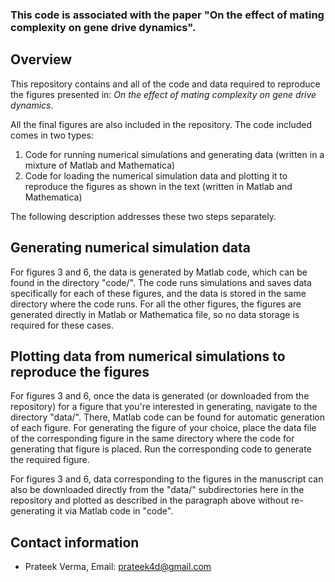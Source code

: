 ### This code is associated with the paper "On the effect of mating complexity on gene drive dynamics".


## Overview ##

This repository contains and all of the code and data required to reproduce the figures presented in: *On the effect of mating complexity on gene drive dynamics*.

All the final figures are also included in the repository. The code included comes in two types:

1. Code for running numerical simulations and generating data (written in a mixture of Matlab and Mathematica)
2. Code for loading the numerical simulation data and plotting it to reproduce the figures as shown in the text (written in Matlab and Mathematica)

The following description addresses these two steps separately.

## Generating numerical simulation data ##

For figures 3 and 6, the data is generated by Matlab code, which can be found in the directory "code/". The  code runs simulations and saves data specifically for each of these figures, and the data is stored in the same directory where the code runs. For all the other figures, the figures are generated directly in Matlab or Mathematica file, so no data storage is required for these cases.


## Plotting data from numerical simulations to reproduce the figures ##

For figures 3 and 6, once the data is generated (or downloaded from the repository) for a figure that you're interested in generating, navigate to the directory "data/". There, Matlab code can be found for automatic generation of each figure. For generating the figure of your choice, place the data file of the corresponding figure in the same directory where the code for generating that figure is placed. Run the corresponding code to generate the required figure.

For figures 3 and 6, data corresponding to the figures in the manuscript can also be downloaded directly from the "data/" subdirectories here in the repository and plotted as described in the paragraph above without re-generating it via Matlab code in "code".

## Contact information ##

* Prateek Verma, Email: prateek4d@gmail.com
